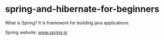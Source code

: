 # spring-and-hibernate-for-beginners
What is Spring?
It is framework for building java applications.

Spring website: www.spring.io

